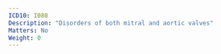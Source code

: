 ```yaml
---
ICD10: I080
Description: "Disorders of both mitral and aortic valves"
Matters: No
Weight: 0
---
```


